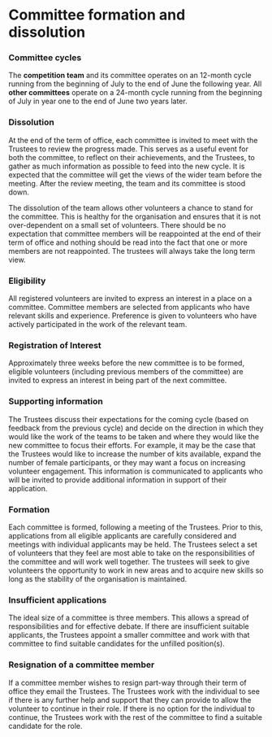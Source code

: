 # Committee formation and dissolution

### Committee cycles

The **competition team** and its committee operates on an 12-month cycle running from the beginning of July to the end of June the following year. All **other committees** operate on a 24-month cycle running from the beginning of July in year one to the end of June two years later. 

### Dissolution

At the end of the term of office, each committee is invited to meet with the Trustees to review the progress made. This serves as a useful event for both the committee, to reflect on their achievements, and the Trustees, to gather as much information as possible to feed into the new cycle. It is expected that the committee will get the views of the wider team before the meeting. After the review meeting, the team and its committee is stood down. 

The dissolution of the team allows other volunteers a chance to stand for the committee. This is healthy for the organisation and ensures that it is not over-dependent on a small set of volunteers. There should be no expectation that committee members will be reappointed at the end of their term of office and nothing should be read into the fact that one or more members are not reappointed. The trustees will always take the long term view. 

### Eligibility

All registered volunteers are invited to express an interest in a place on a committee. Committee members are selected from applicants who have relevant skills and experience. Preference is given to volunteers who have actively participated in the work of the relevant team. 

### Registration of Interest

Approximately three weeks before the new committee is to be formed, eligible volunteers (including previous members of the committee) are invited to express an interest in being part of the next committee.  

### Supporting information

The Trustees discuss their expectations for the coming cycle (based on feedback from the previous cycle) and decide on the direction in which they would like the work of the teams to be taken and where they would like the new committee to focus their efforts. For example, it may be the case that the Trustees would like to increase the number of kits available, expand the number of female participants, or they may want a focus on increasing volunteer engagement. This information is communicated to applicants who will be invited to provide additional information in support of their application.

### Formation

Each committee is formed, following a meeting of the Trustees. Prior to this, applications from all eligible applicants are carefully considered and meetings with individual applicants may be held.  The Trustees select a set of volunteers that they feel are most able to take on the responsibilities of the committee and will work well together. The trustees will seek to give volunteers the opportunity to work in new areas and to acquire new skills so long as the stability of the organisation is maintained. 

### Insufficient applications

The ideal size of a committee is three members. This allows a spread of responsibilities and for effective debate. If there are insufficient suitable applicants, the Trustees appoint a smaller committee and work with that committee to find suitable candidates for the unfilled position(s).  

### Resignation of a committee member

If a committee member wishes to resign part-way through their term of office they email the Trustees. The Trustees work with the individual to see if there is any further help and support that they can provide to allow the volunteer to continue in their role. If there is no option for the individual to continue, the Trustees work with the rest of the committee to find a suitable candidate for the role. 
